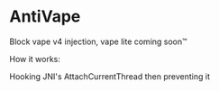 # AntiVape
Block vape v4 injection, vape lite coming soon:tm:


How it works:

Hooking JNI's AttachCurrentThread then preventing it
